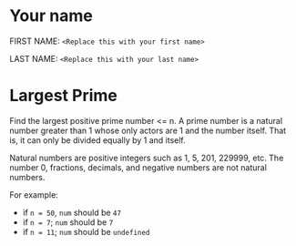 # Your name

FIRST NAME: `<Replace this with your first name>`

LAST NAME: `<Replace this with your last name>`

# Largest Prime

Find the largest positive prime number <= n.
A prime number is a natural number greater than 1 whose only actors are 1 and the number itself. That is, it can only be divided equally by 1 and itself.

Natural numbers are positive integers such as 1, 5, 201, 229999, etc. The number 0, fractions, decimals, and negative numbers are not natural numbers.

For example: 

* if `n = 50`, `num` should be `47`
* if `n = 7`; `num` should be `7`
* if `n = 11`; `num` should be `undefined`